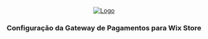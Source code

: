 <div align="center">
  <a href="https://ifthenpay.com">
    <img src="https://gateway.ifthenpay.com/assets/images/ifthenpay_logo.png" alt="Logo">
  </a>

  <h3>Configuração da Gateway de Pagamentos para Wix Store</h3>
  <br>
</div>
